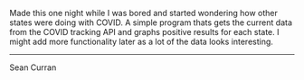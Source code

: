 Made this one night while I was bored and started wondering how other states were doing with COVID.
A simple program thats gets the current data from the COVID tracking API and graphs positive results for each state.
I might add more functionality later as a lot of the data looks interesting.

---
Sean Curran